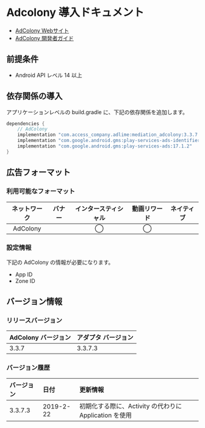 # Adcolony 導入ドキュメント
- [AdColony Webサイト](https://www.adcolony.com/publishers/)
- [AdColony 開発者ガイド](https://github.com/AdColony/AdColony-Android-SDK-3/wiki/Project-Setup)

## 前提条件
- Android API レベル 14 以上

## 依存関係の導入
アプリケーションレベルの build.gradle に、下記の依存関係を追加します。

```java
dependencies {
    // AdColony
    implementation "com.access_company.adlime:mediation_adcolony:3.3.7.4"
    implementation "com.google.android.gms:play-services-ads-identifier:16.0.0"
    implementation "com.google.android.gms:play-services-ads:17.1.2"
}
```

## 広告フォーマット

### 利用可能なフォーマット

|ネットワーク |バナー|インタースティシャル|動画リワード|ネイティブ|
|:------: |:---:|:----------:|:------:|:----:|
|AdColony|      | ◯          |◯       |      |

### 設定情報
下記の AdColony の情報が必要になります。
- App ID  
- Zone ID  

## バージョン情報

### リリースバージョン
| AdColony バージョン | アダプタ バージョン|
|:----------------|:-------------|
|3.3.7             |3.3.7.3        |

### バージョン履歴
| バージョン  | 日付        | 更新情報            |
|:---------|:------------|:--------------------|
|3.3.7.3    |2019-2-22  |初期化する際に、Activity の代わりに Application を使用 |
